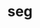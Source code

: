 ---
category: 3-letters
denotation: null
name: seg
reference_link: https://www.etymonline.com/word/seg
root_language: null
root_name: null
title: seg
type: free
word_sums:
- respelling: seg
  sum: 'Seg + '
---